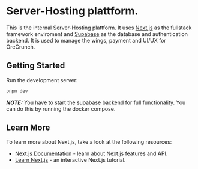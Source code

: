 # Server-Hosting plattform.
This is the internal Server-Hosting plattform. It uses [Next.js](https://nextjs.org) as the fullstack framework enviroment and [Supabase](https://supabase.com) as the database and authentication backend.
It is used to manage the wings, payment and UI/UX for OreCrunch. 

## Getting Started

Run the development server:

```bash
pnpm dev
```

**_NOTE:_** You have to start the supabase backend for full functionality. You can do this by running the docker compose.


## Learn More

To learn more about Next.js, take a look at the following resources:

- [Next.js Documentation](https://nextjs.org/docs) - learn about Next.js features and API.
- [Learn Next.js](https://nextjs.org/learn) - an interactive Next.js tutorial.

